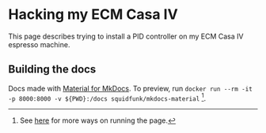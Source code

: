 # Hacking my ECM Casa IV

This page describes trying to install a PID controller on my ECM Casa IV espresso machine.

## Building the docs

Docs made with [Material for MkDocs](https://squidfunk.github.io/mkdocs-material/).
To preview, run `docker run --rm -it -p 8000:8000 -v ${PWD}:/docs squidfunk/mkdocs-material` [^running].

[^running]: See [here](https://squidfunk.github.io/mkdocs-material/creating-your-site/) for more ways on running the page.
